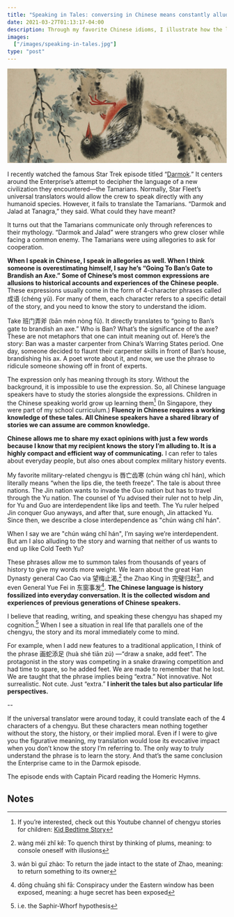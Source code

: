 ```yaml
---
title: "Speaking in Tales: conversing in Chinese means constantly alluding to folklore"
date: 2021-03-27T01:13:17-04:00
description: Through my favorite Chinese idioms, I illustrate how the language efficiently packs historical folklore into 4-character expressions and discuss the implications.
images:
  ["/images/speaking-in-tales.jpg"]
type: "post"
---
```


![Speaking in Tales](/images/speaking-in-tales.jpg "'Winged Spirits' from the National Museum of Asian Art")

I recently watched the famous Star Trek episode titled “[Darmok](https://en.wikipedia.org/wiki/Darmok).” It centers around the Enterprise’s attempt to decipher the language of a new civilization they encountered—the Tamarians. Normally, Star Fleet’s universal translators would allow the crew to speak directly with any humanoid species. However, it fails to translate the Tamarians. “Darmok and Jalad at Tanagra,” they said. What could they have meant?

It turns out that the Tamarians communicate only through references to their mythology. “Darmok and Jalad” were strangers who grew closer while facing a common enemy. The Tamarians were using allegories to ask for cooperation.

**When I speak in Chinese, I speak in allegories as well. When I think someone is overestimating himself, I say he’s “Going To Ban’s Gate to Brandish an Axe.” Some of Chinese’s most common expressions are allusions to historical accounts and experiences of the Chinese people.** These expressions usually come in the form of 4-character phrases called 成语 (chéng yǔ). For many of them, each character refers to a specific detail of the story, and you need to know the story to understand the idiom.

Take 班门弄斧 (bān mén nòng fǔ). It directly translates to “going to Ban’s gate to brandish an axe.” Who is Ban? What’s the significance of the axe? These are not metaphors that one can intuit meaning out of. Here’s the story: Ban was a master carpenter from China’s Warring States period. One day, someone decided to flaunt their carpenter skills in front of Ban’s house, brandishing his ax. A poet wrote about it, and now, we use the phrase to ridicule someone showing off in front of experts.

The expression only has meaning through its story. Without the background, it is impossible to use the expression. So, all Chinese language speakers have to study the stories alongside the expressions. Children in the Chinese speaking world grow up learning them[^1] (In Singapore, they were part of my school curriculum.) **Fluency in Chinese requires a working knowledge of these tales. All Chinese speakers have a shared library of stories we can assume are common knowledge.**

**Chinese allows me to share my exact opinions with just a few words because I know that my recipient knows the story I’m alluding to. It is a highly compact and efficient way of communicating.** I can refer to tales about everyday people, but also ones about complex military history events.

My favorite military-related chengyu is 唇亡齿寒 (chún wáng chǐ hán), which literally means “when the lips die, the teeth freeze”. The tale is about three nations. The Jin nation wants to invade the Guo nation but has to travel through the Yu nation. The counsel of Yu advised their ruler not to help Jin, for Yu and Guo are interdependent like lips and teeth. The Yu ruler helped Jin conquer Guo anyways, and after that, sure enough, Jin attacked Yu. Since then, we describe a close interdependence as "chún wáng chǐ hán".

When I say we are "chún wáng chǐ hán", I’m saying we’re interdependent. But am I also alluding to the story and warning that neither of us wants to end up like Cold Teeth Yu?

These phrases allow me to summon tales from thousands of years of history to give my words more weight. We learn about the great Han Dynasty general Cao Cao via 望梅止渴,[^2] the Zhao King in 完璧归赵[^3], and even General Yue Fei in 东窗事发[^4]. **The Chinese language is history fossilized into everyday conversation. It is the collected wisdom and experiences of previous generations of Chinese speakers.**

I believe that reading, writing, and speaking these chengyu has shaped my cognition.[^5] When I see a situation in real life that parallels one of the chengyu, the story and its moral immediately come to mind.

For example, when I add new features to a traditional application, I think of the phrase 画蛇添足 (huà shé tiān zú) —“draw a snake, add feet”. The protagonist in the story was competing in a snake drawing competition and had time to spare, so he added feet. We are made to remember that he lost. We are taught that the phrase implies being “extra.” Not innovative. Not surrealistic. Not cute. Just “extra.” **I inherit the tales but also particular life perspectives.**

--

If the universal translator were around today, it could translate each of the 4 characters of a chengyu. But these characters mean nothing together without the story, the history, or their implied moral. Even if I were to give you the figurative meaning, my translation would lose its evocative impact when you don’t know the story I’m referring to. The only way to truly understand the phrase is to learn the story. And that’s the same conclusion the Enterprise came to in the Darmok episode.

The episode ends with Captain Picard reading the Homeric Hymns.

<!-- Footnotes themselves at the bottom. -->

## Notes

[^1]: If you’re interested, check out this Youtube channel of chengyu stories for children: [Kid Bedtime Story](https://www.youtube.com/channel/UCKtMyk_moob-Gkw4tbwPT3Q)
[^2]: wàng méi zhǐ kě: To quench thirst by thinking of plums, meaning: to console oneself with illusions
[^3]: wán bì guī zhào: To return the jade intact to the state of Zhao, meaning: to return something to its owner
[^4]: dōng chuāng shì fā: Conspiracy under the Eastern window has been exposed, meaning: a huge secret has been exposed
[^5]: i.e. the Saphir-Whorf hypothesis
